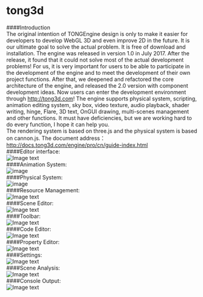 # tong3d
####Introduction  
The original intention of TONGEngine design is only to make it easier for developers to develop WebGL 3D and even improve 2D in the future. It is our ultimate goal to solve the actual problem. It is free of download and installation. The engine was released in version 1.0 in July 2017. After the release, it found that it could not solve most of the actual development problems! For us, it is very important for users to be able to participate in the development of the engine and to meet the development of their own project functions. After that, we deepened and refactored the core architecture of the engine, and released the 2.0 version with component development ideas. Now users can enter the development environment through http://tong3d.com! The engine supports physical system, scripting, animation editing system, sky box, video texture, audio playback, shader writing, hinge, Flare, 3D text, OnGUI drawing, multi-scenes management and other functions. It must have deficiencies, but we are working hard to do every function, I hope it can help you.   
The rendering system is based on three.js and the physical system is based on cannon.js.
The document address：http://docs.tong3d.com/engine/pro/cn/guide-index.html  
####Editor interface:  
![Image text](http://p2zwa66ps.bkt.clouddn.com/tong_editor.png)  
####Animation System:  
![image](http://p3q4wq7vl.bkt.clouddn.com/aniEdi.gif)   
####Physical System:    
![image](http://p3q4wq7vl.bkt.clouddn.com/physiAni.gif)  
####Resource Management:  
![Image text](http://p2zwa66ps.bkt.clouddn.com/assets.png)  
####Scene Editor:  
![Image text](http://p2zwa66ps.bkt.clouddn.com/viewport.png)  
####Toolbar:  
![Image text](http://p2zwa66ps.bkt.clouddn.com/toolbar.png)  
####Code Editor:  
![Image text](http://p2zwa66ps.bkt.clouddn.com/script.png)  
####Property Editor:  
![Image text](http://p2zwa66ps.bkt.clouddn.com/attribute.png)  
####Settings:  
![Image text](http://p2zwa66ps.bkt.clouddn.com/Settings.png)  
####Scene Analysis:  
![Image text](http://p2zwa66ps.bkt.clouddn.com/profile.png)  
####Console Output:  
![Image text](http://p2zwa66ps.bkt.clouddn.com/console.png)  